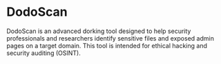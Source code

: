 # DodoScan
DodoScan is an advanced dorking tool designed to help security professionals and researchers identify sensitive files and exposed admin pages on a target domain. This tool is intended for ethical hacking and security auditing (OSINT).
